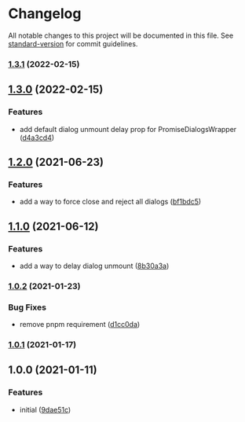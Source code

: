 # Changelog

All notable changes to this project will be documented in this file. See [standard-version](https://github.com/conventional-changelog/standard-version) for commit guidelines.

### [1.3.1](https://github.com/Djaler/vue-promise-dialogs/compare/v1.3.0...v1.3.1) (2022-02-15)

## [1.3.0](https://github.com/Djaler/vue-promise-dialogs/compare/v1.2.0...v1.3.0) (2022-02-15)


### Features

* add default dialog unmount delay prop for PromiseDialogsWrapper ([d4a3cd4](https://github.com/Djaler/vue-promise-dialogs/commit/d4a3cd4a40b56e1224a028ec69d4c16b1fe27cbc))

## [1.2.0](https://github.com/Djaler/vue-promise-dialogs/compare/v1.1.0...v1.2.0) (2021-06-23)


### Features

* add a way to force close and reject all dialogs ([bf1bdc5](https://github.com/Djaler/vue-promise-dialogs/commit/bf1bdc5b7f3bfbe9fcea8866e463d8611901fb3c))

## [1.1.0](https://github.com/Djaler/vue-promise-dialogs/compare/v1.0.2...v1.1.0) (2021-06-12)


### Features

* add a way to delay dialog unmount ([8b30a3a](https://github.com/Djaler/vue-promise-dialogs/commit/8b30a3ac532025b13d1f1b8b9e9d98fe8e4cf15e))

### [1.0.2](https://github.com/Djaler/vue-promise-dialogs/compare/v1.0.1...v1.0.2) (2021-01-23)


### Bug Fixes

* remove pnpm requirement ([d1cc0da](https://github.com/Djaler/vue-promise-dialogs/commit/d1cc0da38bfd306a40e108678587247507d85f91))

### [1.0.1](https://github.com/Djaler/vue-promise-dialogs/compare/v1.0.0...v1.0.1) (2021-01-17)

## 1.0.0 (2021-01-11)


### Features

* initial ([9dae51c](https://github.com/Djaler/vue-promise-dialogs/commit/9dae51c9577a170d1328a77665d1a141303349e8))
